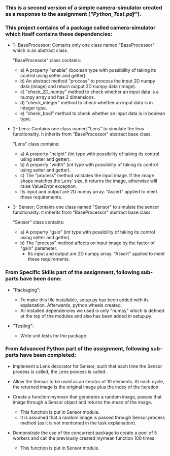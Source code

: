 ### This is a second version of a simple camera-simulator created as a response to the assignment (_"Python_Test.pdf"_).

### This project contains of a package called camera-simulator which itself contains these dependencies:

- 1- BaseProcessor:
  Contains only one class named "BaseProcessor" which is an abstract class.

  "BaseProcessor" class contains:
  - a) A property "enable" (boolean type with possibility of taking its control using setter and getter). 
  - b) An abstract method "process" to process the input 2D numpy data (image) and return
output 2D numpy data (image).
  - c) "check_2D_numpy" method to check whether an input data is a numpy array and has 2 dimensions.
  - d) "check_integer" method to check whether an input data is in integer type.
  - e) "check_bool" method to check whether an input data is in boolean type.
  
- 2- Lens:
  Contains one class named "Lens" to simulate the lens functionality. It inherits from "BaseProcessor" abstract base class.

  "Lens" class contains:
  - a) A property "height" (int type with possibility of taking its control using setter and getter). 
  - b) A property "width" (int type with possibility of taking its control using setter and getter).
  - c) The "process" method validates the input image. If the image shape matches the Lens' size, it returns the image, otherwise will raise ValueError exception. 
  - Its input and output are 2D numpy array. "Assert" applied to meet these requirements.

- 3- Sensor: 
  Contains one class named "Sensor" to simulate the sensor functionality. It inherits from "BaseProcessor" abstract base class.  

  "Sensor" class contains:
  - a) A property "gain" (int type with possibility of taking its control using setter and getter).
  - b) The "process" method affects on input image by the factor of "gain" parameter.
       - Its input and output are 2D numpy array. "Assert" applied to meet these requirements.


### From Specific Skills part of the assignment, following sub-parts have been done:
  - "Packaging":
    - To make this file installable, setup.py has been added with its explanation. Afterwards, python wheels created.
    - All installed dependencies we used is only "numpy" which is defined at the top of the modules and also has been added in setup.py. 

  - "Testing":
    - Write unit tests for the package.


### From Advanced Python part of the assignment, following sub-parts have been completed:
 - Implement a Lens decorator for Sensor, such that each time the Sensor process is called, the Lens process is called.
 - Allow the Sensor to be used as an iterator of 10 elements. At each cycle, the returned image is the original image plus the index of the iteration.
 - Create a function mymean that generates a random image, passes that image through a Sensor object and returns the mean of the image.
   - This function is put in Sensor module.
   - It is assumed that a random image is passed through Sensor.process method (as it is not mentioned in the task explaination).

 - Demonstrate the use of the concurrent package to create a pool of 5 workers and call the previously created mymean function 100 times.
   - This function is put in Sensor module.
